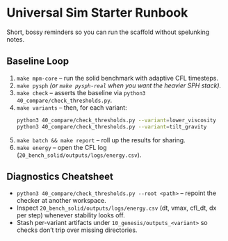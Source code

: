 # Universal Sim Starter Runbook

Short, bossy reminders so you can run the scaffold without spelunking notes.

## Baseline Loop
1. `make mpm-core` – run the solid benchmark with adaptive CFL timesteps.
2. `make pysph` *(or `make pysph-real` when you want the heavier SPH stack).* 
3. `make check` – asserts the baseline via `python3 40_compare/check_thresholds.py`.
4. `make variants` – then, for each variant:
   ```bash
   python3 40_compare/check_thresholds.py --variant=lower_viscosity
   python3 40_compare/check_thresholds.py --variant=tilt_gravity
   ```
5. `make batch && make report` – roll up the results for sharing.
6. `make energy` – open the CFL log (`20_bench_solid/outputs/logs/energy.csv`).

## Diagnostics Cheatsheet
- `python3 40_compare/check_thresholds.py --root <path>` – repoint the checker at
  another workspace.
- Inspect `20_bench_solid/outputs/logs/energy.csv` (dt, vmax, cfl_dt, dx per step)
  whenever stability looks off.
- Stash per-variant artifacts under `10_genesis/outputs_<variant>` so checks don’t
  trip over missing directories.
